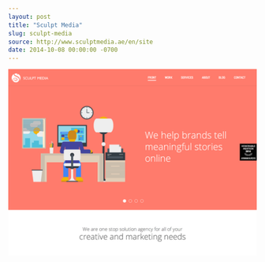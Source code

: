 ```yaml
---
layout: post 
title: "Sculpt Media"
slug: sculpt-media
source: http://www.sculptmedia.ae/en/site
date: 2014-10-08 00:00:00 -0700
---
```


<img src="/screenshots/sculpt-media.jpg">
